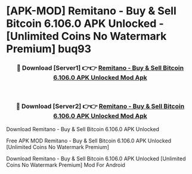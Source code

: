 # [APK-MOD] Remitano - Buy & Sell Bitcoin 6.106.0 APK Unlocked - [Unlimited Coins No Watermark Premium] buq93



<div align="center">
<h3>🔴 Download [Server1] 👉👉 <a href="https://momento.my/?title=Remitano_-_Buy_&_Sell_Bitcoin_6.106.0_APK_Unlocked">Remitano - Buy & Sell Bitcoin 6.106.0 APK Unlocked Mod Apk</a></h3><br>

<h3>🔴 Download [Server2] 👉👉 <a href="https://momento.my/?title=Remitano_-_Buy_&_Sell_Bitcoin_6.106.0_APK_Unlocked">Remitano - Buy & Sell Bitcoin 6.106.0 APK Unlocked Mod Apk</a></h3>
</div>



Download Remitano - Buy & Sell Bitcoin 6.106.0 APK Unlocked 

Free APK MOD Remitano - Buy & Sell Bitcoin 6.106.0 APK Unlocked [Unlimited Coins No Watermark Premium]

Download Remitano - Buy & Sell Bitcoin 6.106.0 APK Unlocked [Unlimited Coins No Watermark Premium] Mod For Android
